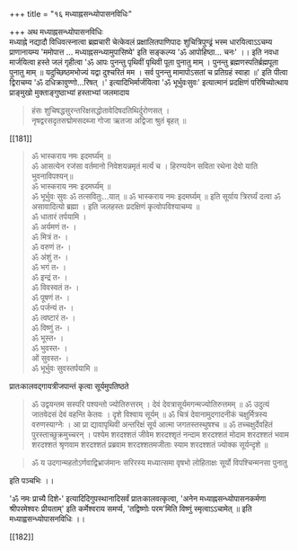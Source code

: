 +++
title = "१६ मध्याह्नसन्ध्योपासनविधिः"

+++
अथ मध्याह्नसन्ध्योपासनविधिः   
मध्याह्ने नद्यादौ विधिवत्स्नात्वा ब्रह्मचारी चेत्केवलं प्रक्षालितपाणिपादः शुचित्रिपुण्ढ्रं भस्म धारयित्वाऽऽचम्य प्राणानायम्य 'ममोपात्त ... मध्याह्नसन्ध्यामुपासिष्ये' इति सङ्कल्प्य 'ॐ आपोहिष्ठा... चनः' ।। इति नवधा मार्जयित्वा हस्ते जलं गृहीत्वा 'ॐ आपः पुनन्तु पृथिवीं पृथिवी पूता पुनातु माम् । पुनन्तु ब्रह्मणस्पतिर्ब्रह्मपूता पुनातु माम् ॥ यदुच्छिष्ठमभोज्यं यद्वा दुश्चरितं मम । सर्व पुनन्तु मामापोऽसतां च प्रतिग्रहं स्वाहा ॥' इति पीत्वा द्विराचम्य 'ॐ दधिक्रावुण्णो...रिषत् ।' इत्यादिभिर्मार्जयित्वा 'ॐ भूर्भुवःसुवः' इत्यात्मानं प्रदक्षिणं परिषिच्योत्थाय प्राङ्मुखो मुक्ताङ्गुष्ठाभ्यां हस्ताभ्यां जलमादाय  

> हंसः शुचिषद्धसुरन्तरिक्षसद्धोतावेदिषदतिथिर्दुरोणसत् ।  
नृषद्वरसदृतसद्मोमसदब्जा गोजा ऋतजा अद्विजा श्रुतं बृहत् ॥    

[[181]]  

 > ॐ भास्कराय नमः इदमर्घ्य॑म् ॥  
ॐ आसत्येन रज॑सा वर्तमानो निवेशयन्नमृतं मर्त्यं च । हिरण्ययेन सविता रथेना देवो याति भुवनाविपश्यन्॥  
ॐ भास्कराय नमः इदमर्घ्य॑म् ॥  
ॐ भूर्भुवः सुवः ॐ तत्सवितुः...यात् ॥ ॐ भास्कराय नमः इदमर्घ्यम् ॥ इति सूर्याय त्रिरर्घ्यं दत्वा ॐ असावादित्यो ब्रह्मा । इति जलहस्तः प्रदक्षिणं कृत्वोपविश्याचम्य ॥   
ॐ धातारं तर्पयामि ।  
ॐ अर्यमणं त॰ ।  
ॐ मित्रं त॰ ।  
ॐ वरुणं त॰ ।  
ॐ अंशुं त॰ ।  
ॐ भगं त॰ ।  
ॐ इन्द्रं त॰ ।  
ॐ विवस्वतं त॰ ।  
ॐ पूषणं त॰ ।  
ॐ पर्जन्यं त॰ ।  
ॐ त्वष्टारं त॰ ।  
ॐ विष्णुं त॰ ।  
ॐ भूस्त॰ ।  
ॐ भुवस्त॰ ।  
ओं सुवस्त॰ ।  
ॐ भूर्भुवः सुवस्तर्पयामि ॥  


प्रातःकालवद्गायत्रीजपान्तं कृत्वा सूर्यमुपतिष्ठते  

> ॐ उद्वयन्तम सस्परि पश्यन्तो ज्योतिरुत्तरम् । देवं देवत्रासूर्यमगन्मज्योतिरुत्तमम् ॥ ॐ उदुत्यं जातवेदसं देवं वहन्ति केतवः । दृशे विश्वाय सूर्यम् ॥ ॐ चित्रं देवानामुदगादनीकं चक्षुर्मित्रस्य वरुणस्याग्नेः । आ प्रा द्यावापृथिवी अन्तरिक्षं सूर्य आत्मा जगतस्तस्थुषश्च ॥ ॐ तच्चक्षुर्देवहितं पुरस्ताच्छुक्रमुच्चरन् । पश्येम शरदश्शतं जीवेम शरदश्शृतं नन्दाम शरदश्शतं मोदाम शरदश्शतं भवाम शरदश्शतं श्रृणवाम शरदश्शतं प्रब्रवाम शरदश्शतमजीताः स्याम शरदश्शतं ज्योक्क सूर्यन्दृशे ॥   

> ॐ य उदगान्महतोऽर्णवाद्विभ्राज॑मानः सरिरस्य मध्यात्समा वृषभो लोहिताक्षः सूर्यो विपश्चिन्मनसा पुनातु  

इति पञ्चभिः ।।  

'ॐ नमः प्राच्यै दिशे॰' इत्यादिदिगुपस्थानादिसर्वं प्रातःकालवत्कृत्वा, 'अनेन मध्याह्नसन्ध्योपासनकर्मणा श्रीपरमेश्वरः प्रीयताम्' इति कर्मेश्वराय समर्प्य, 'तद्विष्णोः परम'मिति विष्णुं स्मृत्वाऽऽचामेत् ॥ इति मध्याह्वसन्ध्योपासनविधिः ।।

[[182]]
